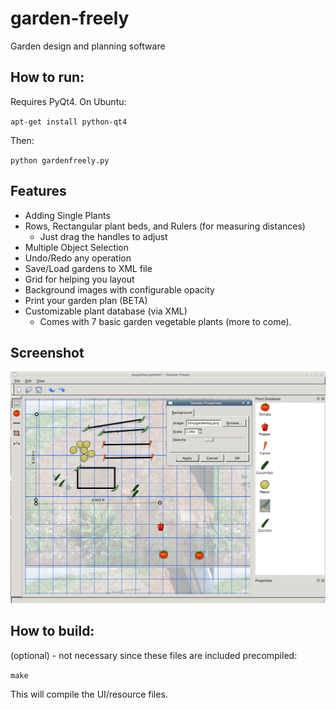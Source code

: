 garden-freely
=============

Garden design and planning software

How to run:
---------

Requires PyQt4. On Ubuntu:

`apt-get install python-qt4`

Then:

`python gardenfreely.py`

Features
-------


* Adding Single Plants
* Rows, Rectangular plant beds, and Rulers (for measuring distances)
  * Just drag the handles to adjust
* Multiple Object Selection
* Undo/Redo any operation
* Save/Load gardens to XML file
* Grid for helping you layout
* Background images with configurable opacity 
* Print your garden plan (BETA)
* Customizable plant database (via XML)
  * Comes with 7 basic garden vegetable plants (more to come).

Screenshot
-------
![Screenshot](screenshot.png)




How to build:
---------
(optional) - not necessary since these files are included precompiled:

`make`

This will compile the UI/resource files.
